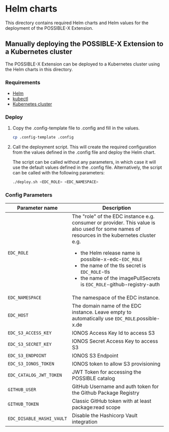 # Helm charts

This directory contains required Helm charts and Helm values for the deployment of the POSSIBLE-X Extension.

## Manually deploying the POSSIBLE-X Extension to a Kubernetes cluster

The POSSIBLE-X Extension can be deployed to a Kubernetes cluster using the Helm charts in this directory.

### Requirements
- [Helm](https://helm.sh/docs/intro/install/)
- [kubectl](https://kubernetes.io/docs/tasks/tools/install-kubectl/)
- [Kubernetes cluster](https://kubernetes.io/docs/setup/)


### Deploy

1. Copy the .config-template file to .config and fill in the values.

   ```bash
   cp .config-template .config
   ```

2. Call the deployment script. This will create the required configuration from the values defined in the .config file and deploy the Helm chart.

   The script can be called without any parameters, in which case it will use the default values defined in the .config file. Alternatively, the script can be called with the following parameters:

   ```bash
   ./deploy.sh <EDC_ROLE> <EDC_NAMESPACE>
   ```

### Config Parameters

| Parameter name             | Description                                                                                                                                                                                                                                                                                                                                          |
|----------------------------|------------------------------------------------------------------------------------------------------------------------------------------------------------------------------------------------------------------------------------------------------------------------------------------------------------------------------------------------------|
| `EDC_ROLE`                 | The "role" of the EDC instance e.g. consumer or provider. This value is also used for some names of resources in the kubernetes cluster e.g. <ul><li>the Helm release name is possible-x-edc-`EDC_ROLE`</li> <li>the name of the tls secret is `EDC_ROLE`-tls</li> <li>the name of the imagePullSecrets is `EDC_ROLE`-github-registry-auth</li></ul> |
| `EDC_NAMESPACE`            | The namespace of the EDC instance.                                                                                                                                                                                                                                                                                                                   |
| `EDC_HOST`                 | The domain name of the EDC instance. Leave empty to automatically use `EDC_ROLE`.possible-x.de                                                                                                                                                                                                                                                       |
| `EDC_S3_ACCESS_KEY`        | IONOS Access Key Id to access S3                                                                                                                                                                                                                                                                                                                     |
| `EDC_S3_SECRET_KEY`        | IONOS Secret Access Key to access S3                                                                                                                                                                                                                                                                                                                 |
| `EDC_S3_ENDPOINT`          | IONOS S3 Endpoint                                                                                                                                                                                                                                                                                                                                    |
| `EDC_S3_IONOS_TOKEN`       | IONOS token to allow S3 provisioning                                                                                                                                                                                                                                                                                                                 |
| `EDC_CATALOG_JWT_TOKEN`    | JWT Token for accessing the POSSIBLE catalog                                                                                                                                                                                                                                                                                                         |
| `GITHUB_USER`              | GitHub Username and auth token for the Github Package Registry                                                                                                                                                                                                                                                                                       |
| `GITHUB_TOKEN`             | Classic GitHub token with at least package:read scope                                                                                                                                                                                                                                                                                                |
| `EDC_DISABLE_HASHI_VAULT`  | Disable the Hashicorp Vault integration                                                                                                                                                                                                                                                                                                              |
